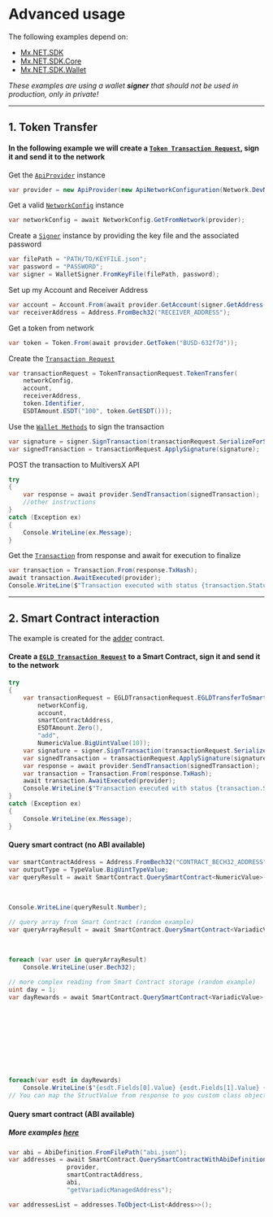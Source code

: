 # Advanced usage

The following examples depend on:
* [Mx.NET.SDK](https://github.com/RemarkableTools/Mx.NET.SDK/tree/main/src/Mx.NET.SDK)
* [Mx.NET.SDK.Core](https://github.com/RemarkableTools/Mx.NET.SDK/tree/main/src/Mx.NET.SDK.Core)
* [Mx.NET.SDK.Wallet](https://github.com/RemarkableTools/Mx.NET.SDK/tree/main/src/Mx.NET.SDK.Wallet)

*These examples are using a wallet __signer__ that should not be used in production, only in private!*

---

## 1. Token Transfer

#### In the following example we will create a [`Token Transaction Request`](https://github.com/RemarkableTools/Mx.NET.SDK/blob/master/src/Mx.NET.SDK/TransactionsManager/TokenTransactionRequest.cs), sign it and send it to the network
Get the [`ApiProvider`](https://github.com/RemarkableTools/Mx.NET.SDK/blob/master/src/Mx.NET.SDK/Configuration/ApiNetworkConfiguration.cs) instance
```csharp
var provider = new ApiProvider(new ApiNetworkConfiguration(Network.DevNet));
```
Get a valid [`NetworkConfig`](https://github.com/RemarkableTools/Mx.NET.SDK/blob/master/src/Mx.NET.SDK/Domain/Data/Network/NetworkConfig.cs) instance
```csharp
var networkConfig = await NetworkConfig.GetFromNetwork(provider);
```
Create a [`Signer`](https://github.com/RemarkableTools/Mx.NET.SDK/blob/master/src/Mx.NET.SDK.Wallet/Wallet/WalletSigner.cs) instance by providing the key file and the associated password
```csharp
var filePath = "PATH/TO/KEYFILE.json";
var password = "PASSWORD";
var signer = WalletSigner.FromKeyFile(filePath, password);
```
Set up my Account and Receiver Address
```csharp
var account = Account.From(await provider.GetAccount(signer.GetAddress().Bech32));
var receiverAddress = Address.FromBech32("RECEIVER_ADDRESS");
```
Get a token from network
```csharp
var token = Token.From(await provider.GetToken("BUSD-632f7d"));
```
Create the [`Transaction Request`](https://github.com/RemarkableTools/Mx.NET.SDK/blob/master/src/Mx.NET.SDK/Domain/TransactionRequest.cs)
```csharp
var transactionRequest = TokenTransactionRequest.TokenTransfer(
    networkConfig,
    account,
    receiverAddress,
    token.Identifier,
    ESDTAmount.ESDT("100", token.GetESDT()));
```
Use the [`Wallet Methods`](https://github.com/RemarkableTools/Mx.NET.SDK/blob/master/src/Mx.NET.SDK.Wallet/WalletMethods.cs) to sign the transaction
```csharp
var signature = signer.SignTransaction(transactionRequest.SerializeForSigning());
var signedTransaction = transactionRequest.ApplySignature(signature);
```
POST the transaction to MultiversX API
```csharp
try
{
    var response = await provider.SendTransaction(signedTransaction);
    //other instructions
}
catch (Exception ex)
{
    Console.WriteLine(ex.Message);
}
```
Get the [`Transaction`](https://github.com/RemarkableTools/Mx.NET.SDK/blob/master/src/Mx.NET.SDK/Domain/Data/Transaction/Transaction.cs) from response and await for execution to finalize
```csharp
var transaction = Transaction.From(response.TxHash);
await transaction.AwaitExecuted(provider);
Console.WriteLine($"Transaction executed with status {transaction.Status}");
```

---

## 2. Smart Contract interaction
The example is created for the [adder](https://github.com/multiversx/mx-sdk-rs/tree/master/contracts/examples/adder) contract.
#### Create a [`EGLD Transaction Request`](https://github.com/RemarkableTools/Mx.NET.SDK/blob/master/src/Mx.NET.SDK/TransactionsManager/EGLDTransactionRequest.cs) to a Smart Contract, sign it and send it to the network
```csharp
try
{
    var transactionRequest = EGLDTransactionRequest.EGLDTransferToSmartContract(
        networkConfig,
        account,
        smartContractAddress,
        ESDTAmount.Zero(),
        "add",
        NumericValue.BigUintValue(10));
    var signature = signer.SignTransaction(transactionRequest.SerializeForSigning());
    var signedTransaction = transactionRequest.ApplySignature(signature);
    var response = await provider.SendTransaction(signedTransaction);
    var transaction = Transaction.From(response.TxHash);
    await transaction.AwaitExecuted(provider);
    Console.WriteLine($"Transaction executed with status {transaction.Status}");
}
catch (Exception ex)
{
    Console.WriteLine(ex.Message);
}
```
#### Query smart contract (no ABI available)
```csharp
var smartContractAddress = Address.FromBech32("CONTRACT_BECH32_ADDRESS");
var outputType = TypeValue.BigUintTypeValue;
var queryResult = await SmartContract.QuerySmartContract<NumericValue>(provider,
                                                                       smartContractAddress,
                                                                       outputType,
                                                                       "getSum");
Console.WriteLine(queryResult.Number);

// query array from Smart Contract (random example)
var queryArrayResult = await SmartContract.QuerySmartContract<VariadicValue>(provider,
                                                                             smartContractAddress,
                                                                             new TypeValue[] { TypeValue.VariadicValue(TypeValue.AddressValue) },
                                                                             "getUsers");
foreach (var user in queryArrayResult)
    Console.WriteLine(user.Bech32);

// more complex reading from Smart Contract storage (random example)
uint day = 1;
var dayRewards = await SmartContract.QuerySmartContract<VariadicValue>(provider,
                                                                       smartContractAddress,
                                                                       new TypeValue[] { TypeValue.VariadicValue(TypeValue.StructValue("EsdtTokenPayment", new FieldDefinition[3]
                                                                       {
                                                                           new FieldDefinition("token_identifier", "", TypeValue.TokenIdentifierValue),
                                                                           new FieldDefinition("token_nonce", "", TypeValue.U64TypeValue),
                                                                           new FieldDefinition("amount", "", TypeValue.BigUintTypeValue)
                                                                       })),
                                                                       "getDayRewards",
                                                                       null,
                                                                       NumericValue.U32Value(day));
foreach(var esdt in dayRewards)
    Console.WriteLine($"{esdt.Fields[0].Value} {esdt.Fields[1].Value} {esdt.Fields[2].Value}");
// You can map the StructValue from response to you custom class object for easier usage, if you need
```

#### Query smart contract (ABI available)
##### More examples [here](https://github.com/RemarkableTools/Mx.NET.SDK/tree/main/tests/MS%20Testing/TypeValueTesting)
```csharp
var abi = AbiDefinition.FromFilePath("abi.json");
var addresses = await SmartContract.QuerySmartContractWithAbiDefinition<VariadicValue>(
                provider,
                smartContractAddress,
                abi,
                "getVariadicManagedAddress");

var addressesList = addresses.ToObject<List<Address>>();
```
